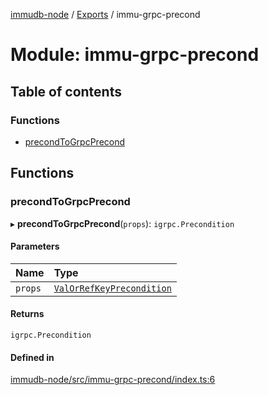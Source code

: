 [immudb-node](../README.md) / [Exports](../modules.md) / immu-grpc-precond

# Module: immu-grpc-precond

## Table of contents

### Functions

- [precondToGrpcPrecond](immu_grpc_precond.md#precondtogrpcprecond)

## Functions

### precondToGrpcPrecond

▸ **precondToGrpcPrecond**(`props`): `igrpc.Precondition`

#### Parameters

| Name | Type |
| :------ | :------ |
| `props` | [`ValOrRefKeyPrecondition`](types_ValOrRefKeyPrecondition.md#valorrefkeyprecondition) |

#### Returns

`igrpc.Precondition`

#### Defined in

[immudb-node/src/immu-grpc-precond/index.ts:6](https://github.com/user3232/node-immu-db/blob/2e88686/immudb-node/src/immu-grpc-precond/index.ts#L6)
